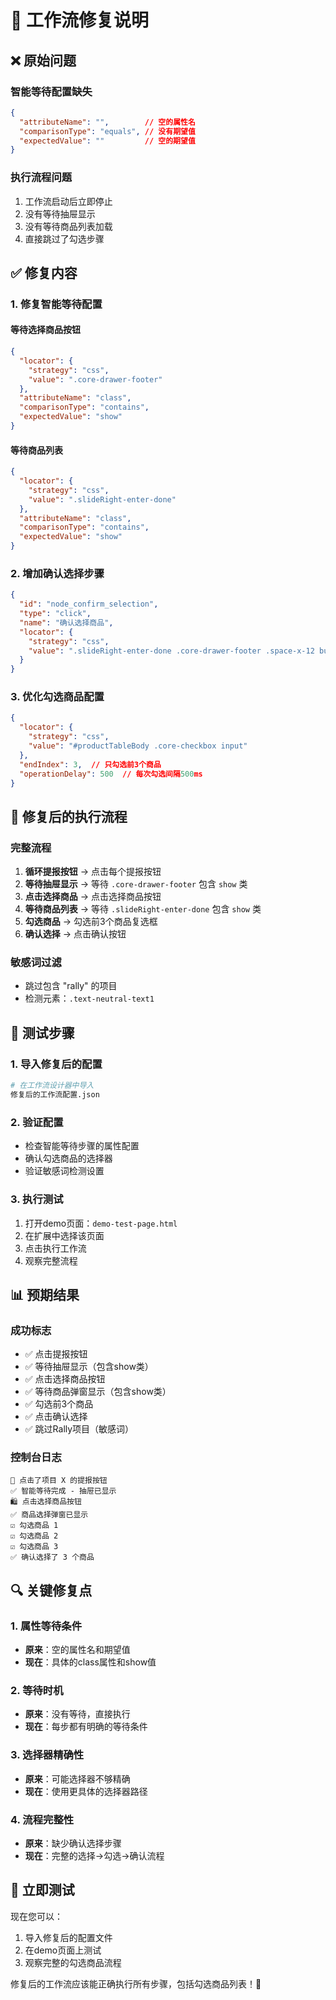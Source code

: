 # 🔧 工作流修复说明

## ❌ 原始问题

### **智能等待配置缺失**
```json
{
  "attributeName": "",        // 空的属性名
  "comparisonType": "equals", // 没有期望值
  "expectedValue": ""         // 空的期望值
}
```

### **执行流程问题**
1. 工作流启动后立即停止
2. 没有等待抽屉显示
3. 没有等待商品列表加载
4. 直接跳过了勾选步骤

## ✅ 修复内容

### **1. 修复智能等待配置**

#### 等待选择商品按钮
```json
{
  "locator": {
    "strategy": "css",
    "value": ".core-drawer-footer"
  },
  "attributeName": "class",
  "comparisonType": "contains", 
  "expectedValue": "show"
}
```

#### 等待商品列表
```json
{
  "locator": {
    "strategy": "css", 
    "value": ".slideRight-enter-done"
  },
  "attributeName": "class",
  "comparisonType": "contains",
  "expectedValue": "show"
}
```

### **2. 增加确认选择步骤**
```json
{
  "id": "node_confirm_selection",
  "type": "click",
  "name": "确认选择商品",
  "locator": {
    "strategy": "css",
    "value": ".slideRight-enter-done .core-drawer-footer .space-x-12 button:nth-of-type(1)"
  }
}
```

### **3. 优化勾选商品配置**
```json
{
  "locator": {
    "strategy": "css",
    "value": "#productTableBody .core-checkbox input"
  },
  "endIndex": 3,  // 只勾选前3个商品
  "operationDelay": 500  // 每次勾选间隔500ms
}
```

## 🎯 修复后的执行流程

### **完整流程**
1. **循环提报按钮** → 点击每个提报按钮
2. **等待抽屉显示** → 等待 `.core-drawer-footer` 包含 `show` 类
3. **点击选择商品** → 点击选择商品按钮
4. **等待商品列表** → 等待 `.slideRight-enter-done` 包含 `show` 类
5. **勾选商品** → 勾选前3个商品复选框
6. **确认选择** → 点击确认按钮

### **敏感词过滤**
- 跳过包含 "rally" 的项目
- 检测元素：`.text-neutral-text1`

## 🧪 测试步骤

### **1. 导入修复后的配置**
```bash
# 在工作流设计器中导入
修复后的工作流配置.json
```

### **2. 验证配置**
- 检查智能等待步骤的属性配置
- 确认勾选商品的选择器
- 验证敏感词检测设置

### **3. 执行测试**
1. 打开demo页面：`demo-test-page.html`
2. 在扩展中选择该页面
3. 点击执行工作流
4. 观察完整流程

## 📊 预期结果

### **成功标志**
- ✅ 点击提报按钮
- ✅ 等待抽屉显示（包含show类）
- ✅ 点击选择商品按钮
- ✅ 等待商品弹窗显示（包含show类）
- ✅ 勾选前3个商品
- ✅ 点击确认选择
- ✅ 跳过Rally项目（敏感词）

### **控制台日志**
```
🎯 点击了项目 X 的提报按钮
✅ 智能等待完成 - 抽屉已显示
🛍️ 点击选择商品按钮
✅ 商品选择弹窗已显示
☑️ 勾选商品 1
☑️ 勾选商品 2  
☑️ 勾选商品 3
✅ 确认选择了 3 个商品
```

## 🔍 关键修复点

### **1. 属性等待条件**
- **原来**：空的属性名和期望值
- **现在**：具体的class属性和show值

### **2. 等待时机**
- **原来**：没有等待，直接执行
- **现在**：每步都有明确的等待条件

### **3. 选择器精确性**
- **原来**：可能选择器不够精确
- **现在**：使用更具体的选择器路径

### **4. 流程完整性**
- **原来**：缺少确认选择步骤
- **现在**：完整的选择→勾选→确认流程

## 🚀 立即测试

现在您可以：
1. 导入修复后的配置文件
2. 在demo页面上测试
3. 观察完整的勾选商品流程

修复后的工作流应该能正确执行所有步骤，包括勾选商品列表！🎉
